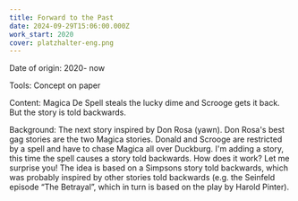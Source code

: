 ```yaml
---
title: Forward to the Past
date: 2024-09-29T15:06:00.000Z
work_start: 2020
cover: platzhalter-eng.png
---
```



Date of origin: 2020- now

Tools: Concept on paper

Content: Magica De Spell steals the lucky dime and Scrooge gets it back. But the story is told backwards.

Background: The next story inspired by Don Rosa (yawn). Don Rosa's best gag stories are the two Magica stories. Donald and Scrooge are restricted by a spell and have to chase Magica all over Duckburg. I'm adding a story, this time the spell causes a story told backwards. How does it work? Let me surprise you! The idea is based on a Simpsons story told backwards, which was probably inspired by other stories told backwards (e.g. the Seinfeld episode “The Betrayal”, which in turn is based on the play by Harold Pinter).
